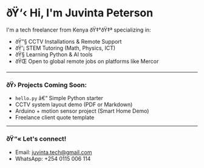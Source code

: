 # ðŸ‘‹ Hi, I'm Juvinta Peterson

I'm a tech freelancer from Kenya ðŸ‡°ðŸ‡ª specializing in:

- ðŸ”§ CCTV Installations & Remote Support
- ðŸ’¡ STEM Tutoring (Math, Physics, ICT)
- ðŸ§  Learning Python & AI tools
- ðŸŒ Open to global remote jobs on platforms like Mercor

---

### ðŸ›  Projects Coming Soon:
- `hello.py` â€“ Simple Python starter
- CCTV system layout demo (PDF or Markdown)
- Arduino + motion sensor project (Smart Home Demo)
- Freelance client quote template

---

### ðŸ“« Let's connect!
- Email: juvinta.tech@gmail.com
- WhatsApp: +254 0115 006 114
